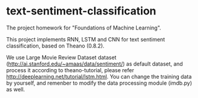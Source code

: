 # text-sentiment-classification
The project homework for "Foundations of Machine Learning".

This project implements RNN, LSTM and CNN for text sentiment classification, based on Theano (0.8.2). 

We use Large Movie Review Dataset dataset (http://ai.stanford.edu/~amaas/data/sentiment/) as default dataset, and process it according to theano-tutorial, please refer http://deeplearning.net/tutorial/lstm.html. You can change the training data by yourself, and remenber to modify the data processing module (imdb.py) as well. 
